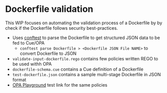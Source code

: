 # Dockerfile validation

This WIP focuses on automating the validation process of a Dockerfile by by check if the Dockerfile follows security best-practices.

- Uses [conftest](https://www.conftest.dev/) to parse the Dockerfile to get structured JSON data to be fed to Cue/OPA
    - `conftest parse Dockerfile > <Dockerfile JSON File NAME>` to convert Dockerfile to JSON
- `validate-input-dockerfile.rego` contains few policies written REGO to be used withh OPA
- `dockerfile-schema.cue` contains a Cue definition of a Dockerfile
- `test-dockerfile.json` contains a sample multi-stage Dockerfile in JSON format 
- [OPA Playground](https://play.openpolicyagent.org/p/OSMY88VouF) test link for the same policies

